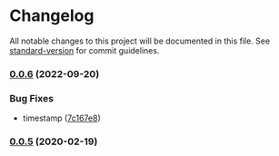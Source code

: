# Changelog

All notable changes to this project will be documented in this file. See [standard-version](https://github.com/conventional-changelog/standard-version) for commit guidelines.

### [0.0.6](https://github.com/freedomsex/base-utilites/compare/v0.0.5...v0.0.6) (2022-09-20)


### Bug Fixes

* timestamp ([7c167e8](https://github.com/freedomsex/base-utilites/commit/7c167e8af1f8e52b551769a148e07f7fdd1f5443))

### [0.0.5](https://github.com/freedomsex/base-utilites/compare/v0.0.4...v0.0.5) (2020-02-19)
